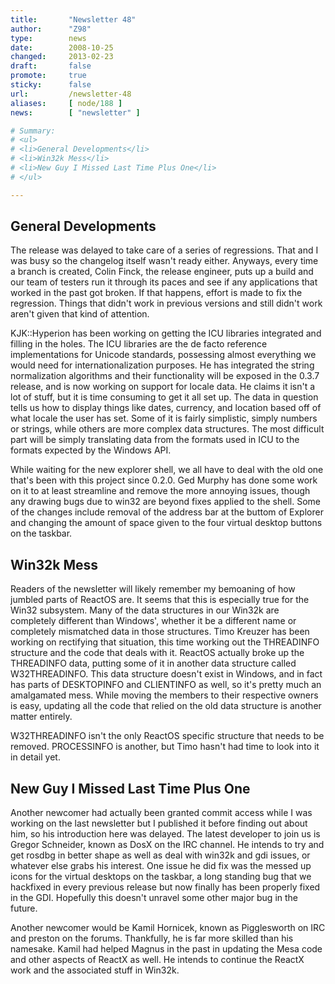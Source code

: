 ```yaml
---
title:       "Newsletter 48"
author:      "Z98"
type:        news
date:        2008-10-25
changed:     2013-02-23
draft:       false
promote:     true
sticky:      false
url:         /newsletter-48
aliases:     [ node/188 ]
news:        [ "newsletter" ]

# Summary:
# <ul>
# <li>General Developments</li>
# <li>Win32k Mess</li>
# <li>New Guy I Missed Last Time Plus One</li>
# </ul>

---
```

<h2>General Developments</h2>
<p>
The release was delayed to take care of a series of regressions.  That and I was busy so the changelog itself wasn&#39;t ready either.  Anyways, every time a branch is created, Colin Finck, the release engineer, puts up a build and our team of testers run it through its paces and see if any applications that worked in the past got broken.  If that happens, effort is made to fix the regression.  Things that didn&#39;t work in previous versions and still didn&#39;t work aren&#39;t given that kind of attention.
</p>
<p>
KJK::Hyperion has been working on getting the ICU libraries integrated and filling in the holes. The ICU libraries are the de facto reference implementations for Unicode standards, possessing almost everything we would need for internationalization purposes. He has integrated the string normalization algorithms and their functionality will be exposed in the 0.3.7 release, and is now working on support for locale data.&nbsp;He claims it isn&#39;t a lot of stuff, but it is time consuming to get it all set up.  The data in question tells us how to display things like dates, currency, and location based off of what locale the user has set.  Some of it is fairly simplistic, simply numbers or strings, while others are more complex data structures.  The most difficult part will be simply translating data from the formats used in ICU to the formats expected by the Windows API. 
</p>
<p>
While waiting for the new explorer shell, we all have to deal with the old one that&#39;s been with this project since 0.2.0.  Ged Murphy has done some work on it to at least streamline and remove the more annoying issues, though any drawing bugs due to win32 are beyond fixes applied to the shell.  Some of the changes include removal of the address bar at the buttom of Explorer and changing the amount of space given to the four virtual desktop buttons on the taskbar.
</p>
<h2>Win32k Mess</h2>
<p>
Readers of the newsletter will likely remember my bemoaning of how jumbled parts of ReactOS are.  It seems that this is especially true for the Win32 subsystem.  Many of the data structures in our Win32k are completely different than Windows&#39;, whether it be a different name or completely mismatched data in those structures.  Timo Kreuzer has been working on rectifying that situation, this time working out the THREADINFO structure and the code that deals with it.  ReactOS actually broke up the THREADINFO data, putting some of it in another data structure called W32THREADINFO.  This data structure doesn&#39;t exist in Windows, and in fact has parts of DESKTOPINFO and CLIENTINFO as well, so it&#39;s pretty much an amalgamated mess.  While moving the members to their respective owners is easy, updating all the code that relied on the old data structure is another matter entirely.
</p>
<p>
W32THREADINFO isn&#39;t the only ReactOS specific structure that needs to be removed.  PROCESSINFO is another, but Timo hasn&#39;t had time to look into it in detail yet.
</p>
<h2>New Guy I Missed Last Time Plus One</h2>
<p>
Another newcomer had actually been granted commit access while I was working on the last newsletter but I published it before finding out about him, so his introduction here was delayed.  The latest developer to join us is Gregor Schneider, known as DosX on the IRC channel.  He intends to try and get rosdbg in better shape as well as deal with win32k and gdi issues, or whatever else grabs his interest.  One issue he did fix was the messed up icons for the virtual desktops on the taskbar, a long standing bug that we hackfixed in every previous release but now finally has been properly fixed in the GDI.  Hopefully this doesn&#39;t unravel some other major bug in the future.
</p>
<p>
Another newcomer would be Kamil Hornicek, known as Pigglesworth on IRC and preston on the forums.  Thankfully, he is far more skilled than his namesake.  Kamil had helped Magnus in the past in updating the Mesa code and other aspects of ReactX as well.  He intends to continue the ReactX work and the associated stuff in Win32k.
</p>

